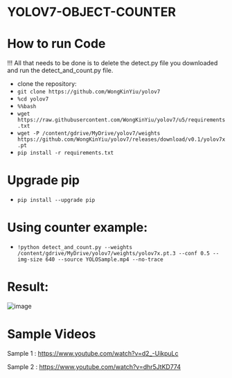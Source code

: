 # YOLOV7-OBJECT-COUNTER

# How to run Code
!!! All that needs to be done is to delete the detect.py file you downloaded and run the detect_and_count.py file.

- clone the repository:
- `git clone https://github.com/WongKinYiu/yolov7`
- `%cd yolov7`
- `%%bash`
- `wget https://raw.githubusercontent.com/WongKinYiu/yolov7/u5/requirements.txt`
- `wget -P /content/gdrive/MyDrive/yolov7/weights https://github.com/WongKinYiu/yolov7/releases/download/v0.1/yolov7x.pt`
- `pip install -r requirements.txt`
# Upgrade pip
- `pip install --upgrade pip`
# Using counter example:
- `!python detect_and_count.py --weights /content/gdrive/MyDrive/yolov7/weights/yolov7x.pt.3 --conf 0.5 --img-size 640 --source YOLOSample.mp4 --no-trace`




# Result:
![image](https://user-images.githubusercontent.com/98788987/187072479-e7dd5277-a0fb-4204-ba00-48a1aa071a4d.png)


# Sample Videos
Sample 1 : https://www.youtube.com/watch?v=d2_-UikpuLc

Sample 2 : https://www.youtube.com/watch?v=dhr5JtKD774
